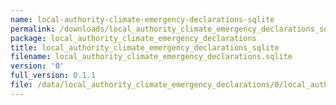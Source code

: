 ```yaml
---
name: local-authority-climate-emergency-declarations-sqlite
permalink: /downloads/local_authority_climate_emergency_declarations_sqlite/0
package: local_authority_climate_emergency_declarations
title: local_authority_climate_emergency_declarations_sqlite
filename: local_authority_climate_emergency_declarations.sqlite
version: '0'
full_version: 0.1.1
file: /data/local_authority_climate_emergency_declarations/0/local_authority_climate_emergency_declarations.sqlite
---
```

